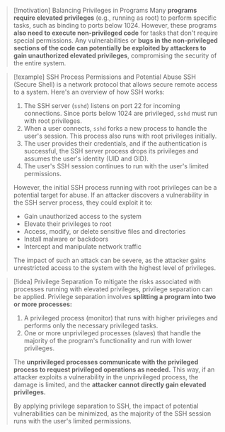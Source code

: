 > [!motivation] Balancing Privileges in Programs
> Many **programs require elevated privileges** (e.g., running as root) to perform specific tasks, such as binding to ports below 1024. However, these programs **also need to execute non-privileged code** for tasks that don't require special permissions. Any vulnerabilities or **bugs in the non-privileged sections of the code can potentially be exploited by attackers to gain unauthorized elevated privileges**, compromising the security of the entire system.

> [!example] SSH Process Permissions and Potential Abuse
> SSH (Secure Shell) is a network protocol that allows secure remote access to a system. Here's an overview of how SSH works:
> 
> 1. The SSH server (`sshd`) listens on port 22 for incoming connections. Since ports below 1024 are privileged, `sshd` must run with root privileges.
> 2. When a user connects, `sshd` forks a new process to handle the user's session. This process also runs with root privileges initially.
> 3. The user provides their credentials, and if the authentication is successful, the SSH server process drops its privileges and assumes the user's identity (UID and GID).
> 4. The user's SSH session continues to run with the user's limited permissions.
> 
> However, the initial SSH process running with root privileges can be a potential target for abuse. If an attacker discovers a vulnerability in the SSH server process, they could exploit it to:
> 
> - Gain unauthorized access to the system
> - Elevate their privileges to root
> - Access, modify, or delete sensitive files and directories
> - Install malware or backdoors
> - Intercept and manipulate network traffic
> 
> The impact of such an attack can be severe, as the attacker gains unrestricted access to the system with the highest level of privileges.

> [!idea] Privilege Separation
> To mitigate the risks associated with processes running with elevated privileges, privilege separation can be applied. Privilege separation involves **splitting a program into two or more processes:**
> 
> 1. A privileged process (monitor) that runs with higher privileges and performs only the necessary privileged tasks.
> 2. One or more unprivileged processes (slaves) that handle the majority of the program's functionality and run with lower privileges.
> 
> The **unprivileged processes communicate with the privileged process to request privileged operations as needed.** This way, if an attacker exploits a vulnerability in the unprivileged process, the damage is limited, and the **attacker cannot directly gain elevated privileges.**
> 
> By applying privilege separation to SSH, the impact of potential vulnerabilities can be minimized, as the majority of the SSH session runs with the user's limited permissions.

